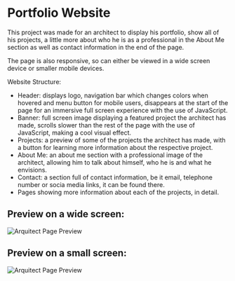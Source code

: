 # Portfolio Website
This project was made for an architect to display his portfolio, show all of his projects, a little more about who he is as a professional in the About Me section as well as contact information in the end of the page.

The page is also responsive, so can either be viewed in a wide screen device or smaller mobile devices.

Website Structure:

- Header: displays logo, navigation bar which changes colors when hovered and menu button for mobile users, disappears at the start of the page for an immersive full screen experience with the use of JavaScript.
- Banner: full screen image displaying a featured project the architect has made, scrolls slower than the rest of the page with the use of JavaScript, making a cool visual effect.
- Projects: a preview of some of the projects the architect has made, with a button for learning more information about the respective project.
- About Me: an about me section with a professional image of the architect, allowing him to talk about himself, who he is and what he envisions.
- Contact: a section full of contact information, be it email, telephone number or socia media links, it can be found there. 
- Pages showing more information about each of the projects, in detail.
## Preview on a wide screen:
![Arquitect Page Preview](https://cdn.discordapp.com/attachments/953366989634699314/959539709011460116/ArquitectWeb.png)
## Preview on a small screen:
![Arquitect Page Preview](https://cdn.discordapp.com/attachments/953366989634699314/959543319954849822/ArquitectWebMobile.png)
